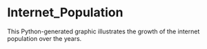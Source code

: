 # Internet_Population
 This Python-generated graphic illustrates the growth of the internet population over the years.
